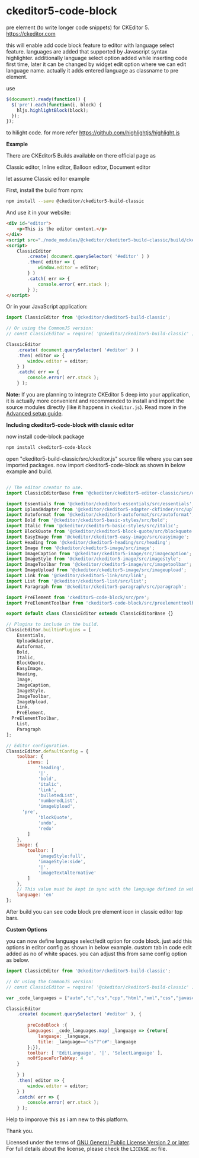 # ckeditor5-code-block
pre element (to write longer code snippets) for CKEditor 5. https://ckeditor.com


this will enable add code block feature to editor with language select feature. languages are added that supported by Javascript syntax highlighter.
additionally language select option added while inserting code first time, later it can be changed by widget edit option where we can edit language name.
actually it adds entered language as classname to pre element.

use

```js
$(document).ready(function() {
  $('pre').each(function(i, block) {
    hljs.highlightBlock(block);
  });
});
```
to hilight code. for more refer https://github.com/highlightjs/highlight.js

**Example**

There are CKEditor5 Builds available on there official page as

Classic editor,
Inline editor,
Balloon editor,
Document editor

let assume Classic editor example

First, install the build from npm:

```bash
npm install --save @ckeditor/ckeditor5-build-classic
```

And use it in your website:

```html
<div id="editor">
	<p>This is the editor content.</p>
</div>
<script src="./node_modules/@ckeditor/ckeditor5-build-classic/build/ckeditor.js"></script>
<script>
	ClassicEditor
		.create( document.querySelector( '#editor' ) )
		.then( editor => {
			window.editor = editor;
		} )
		.catch( err => {
			console.error( err.stack );
		} );
</script>
```

Or in your JavaScript application:

```js
import ClassicEditor from '@ckeditor/ckeditor5-build-classic';

// Or using the CommonJS version:
// const ClassicEditor = require( '@ckeditor/ckeditor5-build-classic' );

ClassicEditor
	.create( document.querySelector( '#editor' ) )
	.then( editor => {
		window.editor = editor;
	} )
	.catch( err => {
		console.error( err.stack );
	} );
```

**Note:** If you are planning to integrate CKEditor 5 deep into your application, it is actually more convenient and recommended to install and import the source modules directly (like it happens in `ckeditor.js`). Read more in the [Advanced setup guide](https://docs.ckeditor.com/ckeditor5/latest/builds/guides/integration/advanced-setup.html).


**Including ckeditor5-code-block with classic editor**

now install code-block package

```bash
npm install ckeditor5-code-block
```


open "ckeditor5-build-classic/src/ckeditor.js" source file where you can see imported packages.
now import ckeditor5-code-block as shown in below example and build.

```js

// The editor creator to use.
import ClassicEditorBase from '@ckeditor/ckeditor5-editor-classic/src/classiceditor';

import Essentials from '@ckeditor/ckeditor5-essentials/src/essentials';
import UploadAdapter from '@ckeditor/ckeditor5-adapter-ckfinder/src/uploadadapter';
import Autoformat from '@ckeditor/ckeditor5-autoformat/src/autoformat';
import Bold from '@ckeditor/ckeditor5-basic-styles/src/bold';
import Italic from '@ckeditor/ckeditor5-basic-styles/src/italic';
import BlockQuote from '@ckeditor/ckeditor5-block-quote/src/blockquote';
import EasyImage from '@ckeditor/ckeditor5-easy-image/src/easyimage';
import Heading from '@ckeditor/ckeditor5-heading/src/heading';
import Image from '@ckeditor/ckeditor5-image/src/image';
import ImageCaption from '@ckeditor/ckeditor5-image/src/imagecaption';
import ImageStyle from '@ckeditor/ckeditor5-image/src/imagestyle';
import ImageToolbar from '@ckeditor/ckeditor5-image/src/imagetoolbar';
import ImageUpload from '@ckeditor/ckeditor5-image/src/imageupload';
import Link from '@ckeditor/ckeditor5-link/src/link';
import List from '@ckeditor/ckeditor5-list/src/list';
import Paragraph from '@ckeditor/ckeditor5-paragraph/src/paragraph';

import PreElement from 'ckeditor5-code-block/src/pre';
import PreElementToolbar from 'ckeditor5-code-block/src/preelementtoolbar'; // pre element toolbar to edit its language class

export default class ClassicEditor extends ClassicEditorBase {}

// Plugins to include in the build.
ClassicEditor.builtinPlugins = [
	Essentials,
	UploadAdapter,
	Autoformat,
	Bold,
	Italic,
	BlockQuote,
	EasyImage,
	Heading,
	Image,
	ImageCaption,
	ImageStyle,
	ImageToolbar,
	ImageUpload,
	Link,
	PreElement,
  PreElementToolbar,
	List,
	Paragraph
];

// Editor configuration.
ClassicEditor.defaultConfig = {
	toolbar: {
		items: [
			'heading',
			'|',
			'bold',
			'italic',
			'link',
			'bulletedList',
			'numberedList',
			'imageUpload',
      'pre',
			'blockQuote',
			'undo',
			'redo'
		]
	},
	image: {
		toolbar: [
			'imageStyle:full',
			'imageStyle:side',
			'|',
			'imageTextAlternative'
		]
	},
	// This value must be kept in sync with the language defined in webpack.config.js.
	language: 'en'
};

```
After build you can see code block pre element icon in classic editor top bars.

**Custom Options**

you can now define language select/edit option for code block. just add this options in editor config as shown in below example. custom tab in code edit added as no of white spaces. you can adjust this from same config option as below.


```js
import ClassicEditor from '@ckeditor/ckeditor5-build-classic';

// Or using the CommonJS version:
// const ClassicEditor = require( '@ckeditor/ckeditor5-build-classic' );

var _code_languages = ["auto","c","cs","cpp","html","xml","css","javascript","python","sql","php","perl","ruby","markdown"];

ClassicEditor
	.create( document.querySelector( '#editor' ), {
	
        preCodeBlock :{
		languages: _code_languages.map( _language => {return{
			language: _language,
			title: _language=="cs"?"c#":_language
		};}),
		toolbar: [ 'EditLanguage', '|', 'SelectLanguage' ],
		noOfSpaceForTabKey: 4
	}
	
	} )
	.then( editor => {
		window.editor = editor;
	} )
	.catch( err => {
		console.error( err.stack );
	} );
```


Help to imporove this as i am new to this platform.

Thank you.

Licensed under the terms of [GNU General Public License Version 2 or later](http://www.gnu.org/licenses/gpl.html). For full details about the license, please check the `LICENSE.md` file.
